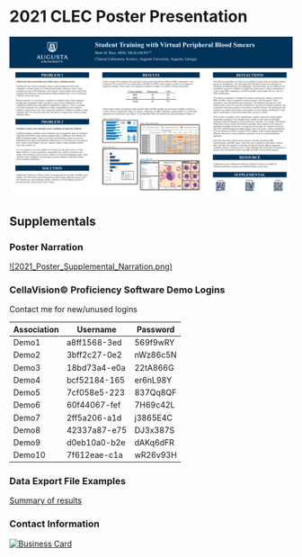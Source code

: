 # 2021 CLEC Poster Presentation

<a href="2021_CLEC_Poster.pdf">![2021 CLEC Poster](2021_CLEC_Poster.png)</a>

## Supplementals

### Poster Narration

  
<a href="https://youtu.be/yWh9SCFhIjU">![2021_Poster_Supplemental_Narration.png)</a>
  


  
### CellaVision&copy; Proficiency Software Demo Logins 

Contact me for new/unused logins


  
Association | Username | Password
----------- | -------- | ---------
Demo1 | a8ff1568-3ed | 569f9wRY
Demo2 | 3bff2c27-0e2 | nWz86c5N
Demo3 | 18bd73a4-e0a | 22tA866G
Demo4 | bcf52184-165 | er6nL98Y
Demo5 | 7cf058e5-223 | 837Qq8QF
Demo6 | 60f44067-fef | 7H69c42L
Demo7 | 2ff5a206-a1d | j3865E4C
Demo8 | 42337a87-e75 | DJ3x387S
Demo9 | d0eb10a0-b2e | dAKq6dFR
Demo10 | 7f612eae-c1a | wR26v93H
  
 
### Data Export File Examples

[Summary of results](https://brettmrice.com/2021-CLEC/)

### Contact Information

<a href="mailto:brrice@augusta.edu">![Business Card](https://brettmrice.com/2021-CLEC/Business_Card.png)</a>
  

